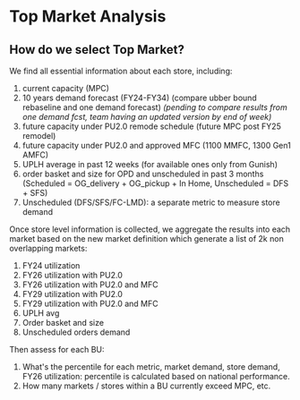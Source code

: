 # Top Market Analysis

## How do we select Top Market?
We find all essential information about each store, including:
1. current capacity (MPC)
2. 10 years demand forecast (FY24-FY34) (compare ubber bound rebaseline and one demand forecast) _(pending to compare results from one demand fcst, team having an updated version by end of week)_
3. future capacity under PU2.0 remode schedule (future MPC post FY25 remodel)
4. future capacity under PU2.0 and approved MFC (1100 MMFC, 1300 Gen1 AMFC)
5. UPLH average in past 12 weeks (for available ones only from Gunish)
6. order basket and size for OPD and unscheduled in past 3 months (Scheduled = OG_delivery + OG_pickup + In Home, Unscheduled = DFS + SFS)  
7. Unscheduled (DFS/SFS/FC-LMD): a separate metric to measure store demand

Once store level information is collected, we aggregate the results into each market based on the new market definition which generate a list of 2k non overlapping markets:
1. FY24 utilization
2. FY26 utilization with PU2.0
3. FY26 utilization with PU2.0 and MFC
4. FY29 utilization with PU2.0
5. FY29 utilization with PU2.0 and MFC
6. UPLH avg
7. Order basket and size
8. Unscheduled orders demand

Then assess for each BU:
1. What's the percentile for each metric, market demand, store demand, FY26 utilization: percentile is calculated based on national performance. 
2. How many markets / stores within a BU currently exceed MPC, etc.

